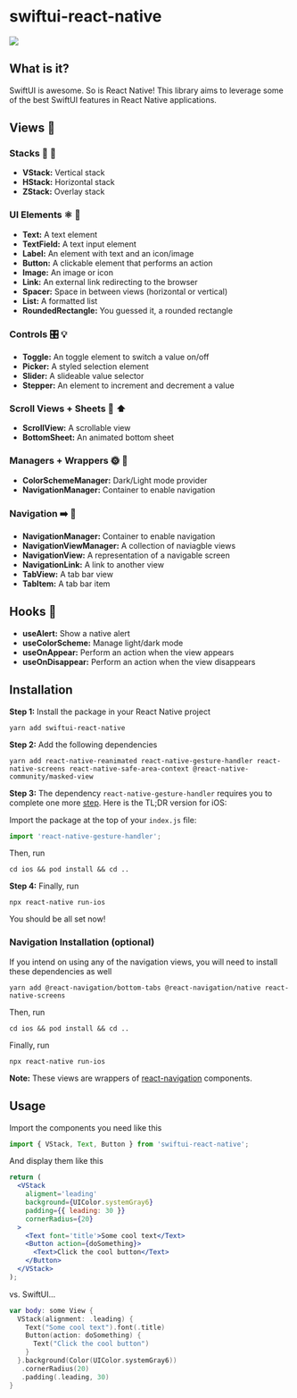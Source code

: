 # swiftui-react-native

<img src="https://github.com/andrew-levy/swiftui-react-native/blob/master/assets/readme.png?raw=true" />

## What is it?

SwiftUI is awesome. So is React Native! This library aims to leverage some of the best SwiftUI features in React Native applications.

## Views :eyes:

### Stacks :pancakes: :abcd:

- **VStack:** Vertical stack
- **HStack:** Horizontal stack
- **ZStack:** Overlay stack

### UI Elements :atom_symbol: :iphone:

- **Text:** A text element
- **TextField:** A text input element
- **Label:** An element with text and an icon/image
- **Button:** A clickable element that performs an action
- **Image:** An image or icon
- **Link:** An external link redirecting to the browser
- **Spacer:** Space in between views (horizontal or vertical)
- **List:** A formatted list
- **RoundedRectangle:** You guessed it, a rounded rectangle

### Controls :control_knobs: :bulb:

- **Toggle:** An toggle element to switch a value on/off
- **Picker:** A styled selection element
- **Slider:** A slideable value selector
- **Stepper:** An element to increment and decrement a value

### Scroll Views + Sheets :scroll: :arrow_up:

- **ScrollView:** A scrollable view
- **BottomSheet:** An animated bottom sheet

### Managers + Wrappers :sun_with_face: :new_moon_with_face:

- **ColorSchemeManager:** Dark/Light mode provider
- **NavigationManager:** Container to enable navigation

### Navigation :arrow_right: :link:

- **NavigationManager:** Container to enable navigation
- **NavigationViewManager:** A collection of naviagble views
- **NavigationView:** A representation of a navigable screen
- **NavigationLink:** A link to another view
- **TabView:** A tab bar view
- **TabItem:** A tab bar item

## Hooks :fishing_pole_and_fish:

- **useAlert:** Show a native alert
- **useColorScheme:** Manage light/dark mode
- **useOnAppear:** Perform an action when the view appears
- **useOnDisappear:** Perform an action when the view disappears

## Installation

**Step 1:** Install the package in your React Native project

```console
yarn add swiftui-react-native
```

**Step 2:** Add the following dependencies

```console
yarn add react-native-reanimated react-native-gesture-handler react-native-screens react-native-safe-area-context @react-native-community/masked-view
```

**Step 3:** The dependency `react-native-gesture-handler` requires you to complete one more <a href='https://docs.swmansion.com/react-native-gesture-handler/docs/'>step</a>. Here is the TL;DR version for iOS:

Import the package at the top of your `index.js` file:

```javascript
import 'react-native-gesture-handler';
```

Then, run

```console
cd ios && pod install && cd ..
```

**Step 4:** Finally, run

```console
npx react-native run-ios
```

You should be all set now!

### Navigation Installation (optional)

If you intend on using any of the navigation views, you will need to install these dependencies as well

```console
yarn add @react-navigation/bottom-tabs @react-navigation/native react-native-screens
```

Then, run

```console
cd ios && pod install && cd ..
```

Finally, run

```console
npx react-native run-ios
```

**Note:** These views are wrappers of <a href="https://reactnavigation.org/docs/getting-started/">react-navigation</a> components.

## Usage

Import the components you need like this

```javascript
import { VStack, Text, Button } from 'swiftui-react-native';
```

And display them like this

```jsx
return (
  <VStack
    aligment='leading'
    background={UIColor.systemGray6}
    padding={{ leading: 30 }}
    cornerRadius={20}
  >
    <Text font='title'>Some cool text</Text>
    <Button action={doSomething}>
      <Text>Click the cool button</Text>
    </Button>
  </VStack>
);
```

vs. SwiftUI...

```swift
var body: some View {
  VStack(alignment: .leading) {
    Text("Some cool text").font(.title)
    Button(action: doSomething) {
      Text("Click the cool button")
    }
  }.background(Color(UIColor.systemGray6))
   .cornerRadius(20)
   .padding(.leading, 30)
}
```
